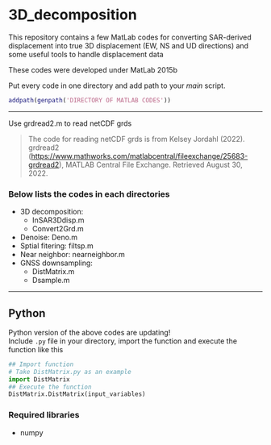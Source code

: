 # 3D_decomposition
This repository contains a few MatLab codes for converting SAR-derived displacement into true 3D displacement (EW, NS and UD directions) and some useful tools to handle displacement data  

These codes were developed under MatLab 2015b  
  
Put every code in one directory and add path to your *main* script.  
```MatLab
addpath(genpath('DIRECTORY OF MATLAB CODES'))
```

---
Use grdread2.m to read netCDF grds
> The code for reading netCDF grds is from Kelsey Jordahl (2022). grdread2 (https://www.mathworks.com/matlabcentral/fileexchange/25683-grdread2), MATLAB Central File Exchange. Retrieved August 30, 2022.  

### Below lists the codes in each directories
- 3D decomposition: 
   * InSAR3Ddisp.m  
   * Convert2Grd.m
- Denoise: Deno.m  
- Sptial fitering: filtsp.m  
- Near neighbor: nearneighbor.m
- GNSS downsampling:
   * DistMatrix.m
   * Dsample.m

---
## Python
Python version of the above codes are updating!  
Include `.py` file in your directory, import the function and execute the function like this
```python
## Import function
# Take DistMatrix.py as an example
import DistMatrix
## Execute the function
DistMatrix.DistMatrix(input_variables)
```
### Required libraries
- numpy
